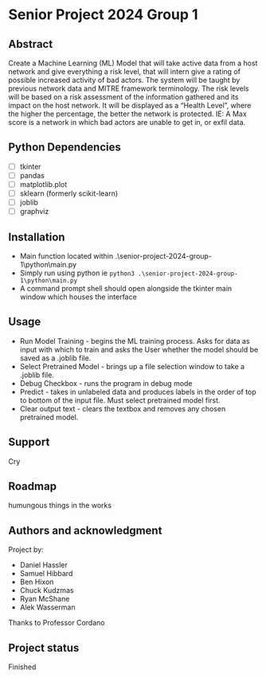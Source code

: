 # Senior Project 2024 Group 1

## Abstract
Create a Machine Learning (ML) Model that will take active data from a host network and give everything a risk level, that will intern give a rating of possible increased activity of bad actors. The system will be taught by previous network data and MITRE framework terminology. The risk levels will be based on a risk assessment of the information gathered and its impact on the host network. It will be displayed as a “Health Level”, where the higher the percentage, the better the network is protected. IE: A Max score is a network in which bad actors are unable to get in, or exfil data.

## Python Dependencies

- [ ] tkinter
- [ ] pandas
- [ ] matplotlib.plot
- [ ] sklearn (formerly scikit-learn)
- [ ] joblib
- [ ] graphviz

## Installation

- Main function located within .\senior-project-2024-group-1\python\main.py
- Simply run using python ie `python3 .\senior-project-2024-group-1\python\main.py`
- A command prompt shell should open alongside the tkinter main window which houses the interface

## Usage
- Run Model Training - begins the ML training process. Asks for data as input with which to train and asks the User whether the model should be saved as a .joblib file.
- Select Pretrained Model - brings up a file selection window to take a .joblib file. 
- Debug Checkbox - runs the program in debug mode
- Predict - takes in unlabeled data and produces labels in the order of top to bottom of the input file. Must select pretrained model first.
- Clear output text - clears the textbox and removes any chosen pretrained model.

## Support
Cry

## Roadmap
humungous things in the works

## Authors and acknowledgment

Project by:
- Daniel Hassler
- Samuel Hibbard
- Ben Hixon
- Chuck Kudzmas
- Ryan McShane
- Alek Wasserman

Thanks to Professor Cordano

## Project status
Finished